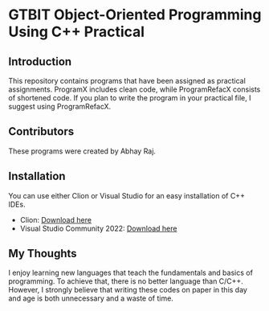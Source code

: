 # GTBIT Object-Oriented Programming Using C++ Practical

## Introduction

This repository contains programs that have been assigned as practical assignments. ProgramX includes clean code, while ProgramRefacX consists of shortened code. If you plan to write the program in your practical file, I suggest using ProgramRefacX.

## Contributors

These programs were created by Abhay Raj.

## Installation

You can use either Clion or Visual Studio for an easy installation of C++ IDEs.

- Clion: [Download here](https://www.jetbrains.com/clion/)
- Visual Studio Community 2022: [Download here](https://visualstudio.microsoft.com/)

## My Thoughts

I enjoy learning new languages that teach the fundamentals and basics of programming. To achieve that, there is no better language than C/C++. However, I strongly believe that writing these codes on paper in this day and age is both unnecessary and a waste of time.
